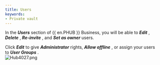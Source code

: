 ```yaml
---
title: Users
keywords:
- Private vault
---
```

In the ***Users*** section of {{ en.PHUB }} Business, you will be able to ***Edit*** , ***Delete*** , ***Re-invite*** , ***&#32;*** and ***Set as owner*** users.  

Click ***Edit*** to give ***Administrator*** rights, ***Allow offline*** , or assign your users to ***User Groups*** .  
![Hub4027.png](/img/en/hub/Hub4027.png) 
